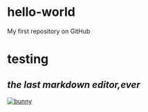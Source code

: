 # hello-world
My first repository on GitHub
# testing 
## _the last markdown editor,ever_

[![bunny](https://www.google.com/imgres?imgurl=https%3A%2F%2Fwww.rd.com%2Fwp-content%2Fuploads%2F2020%2F04%2FGettyImages-694542042-e1586274805503.jpg&imgrefurl=https%3A%2F%2Fwww.rd.com%2Flist%2Fcutest-bunnies%2F&tbnid=tUdn1K_VN9JLlM&vet=12ahUKEwi68YyN0eHwAhWHkZ4KHZXhBjwQMygAegUIARDYAQ..i&docid=SVbT1cmHDEBeRM&w=3210&h=2143&q=bunny&ved=2ahUKEwi68YyN0eHwAhWHkZ4KHZXhBjwQMygAegUIARDYAQ)](https://www.kaytee.com/learn-care/ask-the-small-animal-experts/decode-your-bunnys-behavior)
